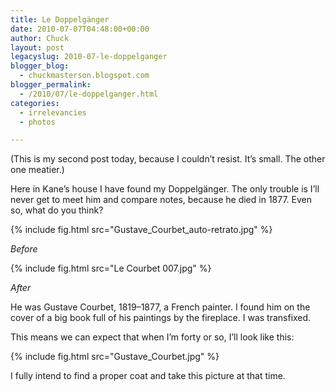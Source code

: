 ```yaml
---
title: Le Doppelgänger
date: 2010-07-07T04:48:00+00:00
author: Chuck
layout: post
legacyslug: 2010-07-le-doppelganger
blogger_blog:
  - chuckmasterson.blogspot.com
blogger_permalink:
  - /2010/07/le-doppelganger.html
categories:
  - irrelevancies
  - photos

---
```


(This is my second post today, because I couldn’t resist. It’s small. The other
one meatier.)

Here in Kane’s house I have found my Doppelgänger. The only trouble is I’ll
never get to meet him and compare notes, because he died in 1877. Even so, what
do you think?

{% include fig.html src="Gustave_Courbet_auto-retrato.jpg" %}

*Before*

{% include fig.html src="Le Courbet 007.jpg" %}

*After*

He was Gustave Courbet, 1819–1877, a French painter. I found him on the cover
of a big book full of his paintings by the fireplace. I was transfixed.

This means we can expect that when I’m forty or so, I’ll look like this:

{% include fig.html src="Gustave_Courbet.jpg" %}

I fully intend to find a proper coat and take this picture at that time.

